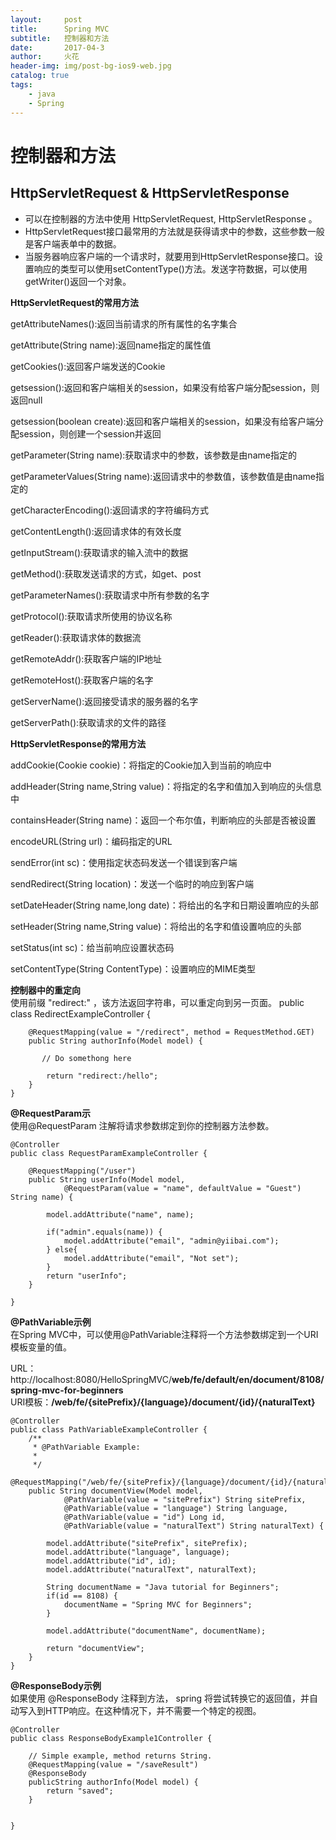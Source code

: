 ```yaml
---
layout:     post
title:      Spring MVC
subtitle:   控制器和方法
date:       2017-04-3
author:     火花
header-img: img/post-bg-ios9-web.jpg
catalog: true
tags:
    - java
    - Spring
---
```

# 控制器和方法 #
## HttpServletRequest & HttpServletResponse ##
- 可以在控制器的方法中使用 HttpServletRequest, HttpServletResponse 。  
- HttpServletRequest接口最常用的方法就是获得请求中的参数，这些参数一般是客户端表单中的数据。  
- 当服务器响应客户端的一个请求时，就要用到HttpServletResponse接口。设置响应的类型可以使用setContentType()方法。发送字符数据，可以使用getWriter()返回一个对象。

**HttpServletRequest的常用方法**

getAttributeNames():返回当前请求的所有属性的名字集合

getAttribute(String name):返回name指定的属性值

getCookies():返回客户端发送的Cookie

getsession():返回和客户端相关的session，如果没有给客户端分配session，则返回null

getsession(boolean create):返回和客户端相关的session，如果没有给客户端分配session，则创建一个session并返回

getParameter(String name):获取请求中的参数，该参数是由name指定的

getParameterValues(String name):返回请求中的参数值，该参数值是由name指定的

getCharacterEncoding():返回请求的字符编码方式

getContentLength():返回请求体的有效长度

getInputStream():获取请求的输入流中的数据

getMethod():获取发送请求的方式，如get、post

getParameterNames():获取请求中所有参数的名字

getProtocol():获取请求所使用的协议名称

getReader():获取请求体的数据流

getRemoteAddr():获取客户端的IP地址

getRemoteHost():获取客户端的名字

getServerName():返回接受请求的服务器的名字

getServerPath():获取请求的文件的路径


**HttpServletResponse的常用方法**  

addCookie(Cookie cookie)：将指定的Cookie加入到当前的响应中

addHeader(String name,String value)：将指定的名字和值加入到响应的头信息中

containsHeader(String name)：返回一个布尔值，判断响应的头部是否被设置

encodeURL(String url)：编码指定的URL

sendError(int sc)：使用指定状态码发送一个错误到客户端

sendRedirect(String location)：发送一个临时的响应到客户端

setDateHeader(String name,long date)：将给出的名字和日期设置响应的头部

setHeader(String name,String value)：将给出的名字和值设置响应的头部

setStatus(int sc)：给当前响应设置状态码

setContentType(String ContentType)：设置响应的MIME类型

**控制器中的重定向**  
使用前缀 "redirect:" ，该方法返回字符串，可以重定向到另一页面。
	public class RedirectExampleController {
	 
	    @RequestMapping(value = "/redirect", method = RequestMethod.GET)
	    public String authorInfo(Model model) {
	 
	       // Do somethong here
	 
	        return "redirect:/hello";
	    }
	}

**@RequestParam示**  
使用@RequestParam 注解将请求参数绑定到你的控制器方法参数。

	@Controller
	public class RequestParamExampleController {
	     
	    @RequestMapping("/user")
	    public String userInfo(Model model,
	            @RequestParam(value = "name", defaultValue = "Guest") String name) {
	 
	        model.addAttribute("name", name);
	 
	        if("admin".equals(name)) {
	            model.addAttribute("email", "admin@yiibai.com");
	        } else{
	            model.addAttribute("email", "Not set");
	        }
	        return "userInfo";
	    }
	  
	}

**@PathVariable示例**  
在Spring MVC中，可以使用@PathVariable注释将一个方法参数绑定到一个URI模板变量的值。

URL：http://localhost:8080/HelloSpringMVC/**web/fe/default/en/document/8108/spring-mvc-for-beginners**  
URI模板：**/web/fe/{sitePrefix}/{language}/document/{id}/{naturalText}**

	@Controller
	public class PathVariableExampleController {
	    /**
	     * @PathVariable Example:
	     *
	     */
	    @RequestMapping("/web/fe/{sitePrefix}/{language}/document/{id}/{naturalText}")
	    public String documentView(Model model,
	            @PathVariable(value = "sitePrefix") String sitePrefix,
	            @PathVariable(value = "language") String language,
	            @PathVariable(value = "id") Long id,
	            @PathVariable(value = "naturalText") String naturalText) {
	 
	        model.addAttribute("sitePrefix", sitePrefix);
	        model.addAttribute("language", language);
	        model.addAttribute("id", id);
	        model.addAttribute("naturalText", naturalText);
	 
	        String documentName = "Java tutorial for Beginners";
	        if(id == 8108) {
	            documentName = "Spring MVC for Beginners";
	        }
	 
	        model.addAttribute("documentName", documentName);
	 
	        return "documentView";
	    }
	}

**@ResponseBody示例**  
如果使用 @ResponseBody 注释到方法， spring 将尝试转换它的返回值，并自动写入到HTTP响应。在这种情况下，并不需要一个特定的视图。
	
	@Controller
	public class ResponseBodyExample1Controller {
	 
	    // Simple example, method returns String.
	    @RequestMapping(value = "/saveResult")
	    @ResponseBody
	    publicString authorInfo(Model model) {
	        return "saved";
	    }
	 
	     
	}